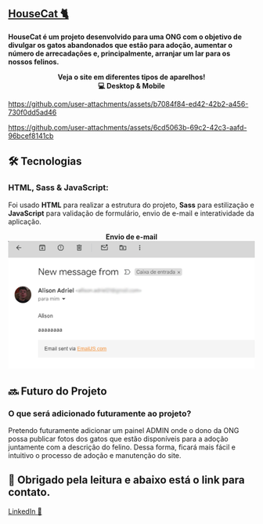  ## [HouseCat 🐈 ](https://housecat-zeta.vercel.app/)

<b>HouseCat é um projeto desenvolvido para uma ONG com o objetivo de divulgar os gatos abandonados que estão para adoção,
aumentar o número de arrecadações e, principalmente, arranjar um lar para os nossos felinos.</b>





<p align="center"> <b>Veja o site em diferentes tipos de aparelhos!</b> <br/>
  <b> 💻 Desktop & Mobile</b>
  </p>
 





https://github.com/user-attachments/assets/b7084f84-ed42-42b2-a456-730f0dd5ad46











 

https://github.com/user-attachments/assets/6cd5063b-69c2-42c3-aafd-96bcef8141cb






<h2> 🛠️ Tecnologias</h2>

### HTML, Sass & JavaScript:
Foi usado <b>HTML</b> para realizar a estrutura do projeto, <b>Sass</b> para estilização e <b>JavaScript</b> para validação de formulário, envio de e-mail e interatividade da aplicação.

<p align="center">
  <b>Envio de e-mail</b>
  <img src="src/assets/readme/email-teste.png" width="1200px">
</p>

<h2> 🔜 Futuro do Projeto</h2>

### O que será adicionado futuramente ao projeto?
Pretendo futuramente adicionar um painel ADMIN onde o dono da ONG possa publicar fotos dos gatos que estão disponíveis para a adoção juntamente com a descrição do felino.
Dessa forma, ficará mais fácil e intuitivo o processo de adoção e manutenção do site.


## 👋 Obrigado pela leitura e abaixo está o link para contato.

[LinkedIn 💬](https://www.linkedin.com/in/alisonadriel/)






